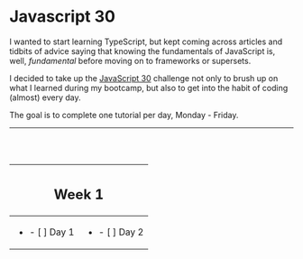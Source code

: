 # Javascript 30

I wanted to start learning TypeScript, but kept coming across articles and tidbits of advice saying that knowing the fundamentals of JavaScript is, well, _fundamental_ before moving on to frameworks or supersets.

I decided to take up the [JavaScript 30](https://javascript30.com/) challenge not only to brush up on what I learned during my bootcamp, but also to get into the habit of coding (almost) every day.

The goal is to complete one tutorial per day, Monday - Friday.

---

<br />
<br />

<table>
<tbody>
<thead>
<tr>
<th colspan="5">
<center><h2><strong>Week 1</strong></h2></center>
</th>
</tr>
</thead>
<tr>
<td>
<ul><li> - [ ] Day 1 </li></ul>
</td>
<td>
<ul><li> - [ ] Day 2 </li></ul>
</td>
</tr>
</tbody>
</table>
